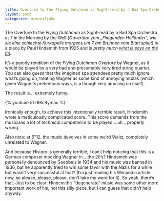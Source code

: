 ```yaml
---
title: Overture to the Flying Dutchman as Sight-read by a Bad Spa Orchestra at 7 in the Morning by the Well
layout: post
categories: musicaljoke
---
```


The Overture to the _Flying Dutchman_ as Sight-read by a Bad Spa Orchestra at 7 in the Morning by the Well (_Ouvertüre zum „Fliegenden Holländer“, wie sie eine schlechte Kurkapelle morgens um 7 am Brunnen vom Blatt spielt_) is a piece by Paul Hindemith from 1925 and is _pretty much [what is says on the tin](https://tvtropes.org/pmwiki/pmwiki.php/Main/ExactlyWhatItSaysOnTheTin)._

It’s a parody rendition of the _Flying Dutchman Overture_ by Wagner, as it would be played by a very bad and presumably very tired string quartet. You can also guess that the imagined spa attendees pretty much ignore what’s going on, treating Wagner as some kind of annoying muzak (which given Wagner’s pretentious ways, is a though very amusing on itself).

The result is… extremely funny.

{% youtube 51zBKcRymao %}

Ironically enough, to achieve this intentionally terrible result, Hindemith wrote a meticulously complicated score. This score demands from the musicians a lot of _technical competence_ to be played ...uh... properly wrong.

Also note: at 6″12, the music devolves in some weird Waltz, completely unrelated to Wagner.

And because History is generally terrible, I can’t help noticing that this is a German composer mocking Wagner in… the 20’s? Hindemith was personally denounced by Goebbels in 1934 and his music was banned in 1936, but he apparently tried to win some favor with the Nazis for a while but wasn’t very successful at that? (I’m just reading his Wikipedia article now, so please, please, please, don’t take my word for it). So yeah, there’s that. Just to be clear: Hindemith’s “degenerate” music was some other more important work of his, not this silly piece, but I can guess that didn’t help anyway.
